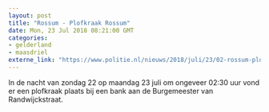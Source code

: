 ```yaml
---
layout: post
title: "Rossum - Plofkraak Rossum"
date: Mon, 23 Jul 2018 08:21:00 GMT
categories: 
- gelderland 
- maasdriel 
externe_link: "https://www.politie.nl/nieuws/2018/juli/23/02-rossum-plofkraak-rossum.html"
---
```


In de nacht van zondag 22 op maandag 23 juli om ongeveer 02:30 uur vond er een plofkraak plaats bij een bank aan de Burgemeester van Randwijckstraat.
